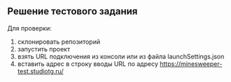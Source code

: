 Решение тестового задания
---
Для проверки:
1. склонировать репозиторий
2. запустить проект
3. взять URL подключения из консоли или из файла launchSettings.json
4. вставить адрес в строку вводы URL по адресу https://minesweeper-test.studiotg.ru/
